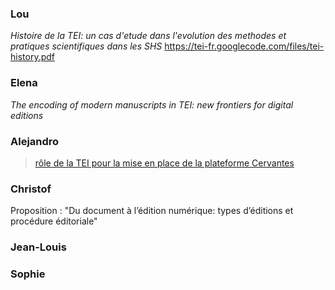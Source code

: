 ### Lou ###

_Histoire de la TEI: un cas d'etude dans l'evolution des methodes et pratiques scientifiques dans les SHS_ https://tei-fr.googlecode.com/files/tei-history.pdf


### Elena ###

_The encoding of modern manuscripts in TEI: new frontiers for digital editions_

### Alejandro ###

> [rôle de la TEI pour la mise en place de la plateforme Cervantes](le.md)

### Christof ###

Proposition : "Du document à l’édition numérique: types d’éditions et procédure éditoriale"

### Jean-Louis ###

### Sophie ###